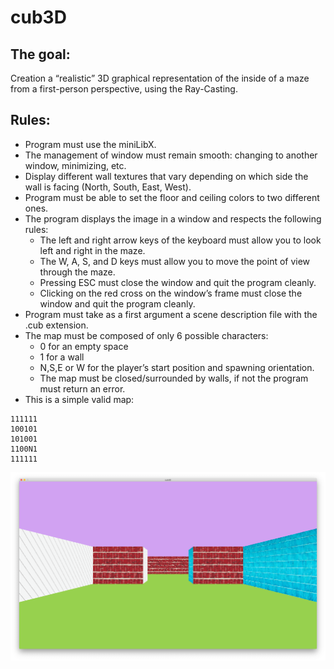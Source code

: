 # cub3D
## The goal: 
Creation a “realistic” 3D graphical representation of the inside of a maze from a first-person perspective, using the Ray-Casting.
## Rules:
* Program must use the miniLibX.
* The management of window must remain smooth: changing to another window, minimizing, etc.
* Display different wall textures that vary depending on which side the wall is facing (North, South, East, West).
* Program must be able to set the floor and ceiling colors to two different ones.
* The program displays the image in a window and respects the following rules:
    * The left and right arrow keys of the keyboard must allow you to look left and right in the maze.
    * The W, A, S, and D keys must allow you to move the point of view through the maze.
    * Pressing ESC must close the window and quit the program cleanly.
    * Clicking on the red cross on the window’s frame must close the window and quit the program cleanly.
* Program must take as a first argument a scene description file with the .cub extension.
* The map must be composed of only 6 possible characters: 
    * 0 for an empty space
    * 1 for a wall
    * N,S,E or W for the player’s start position and spawning orientation.
    * The map must be closed/surrounded by walls, if not the program must return an error.
* This is a simple valid map:
```
111111
100101
101001
1100N1
111111
```
![screen](https://github.com/Marina-28/cub3d/blob/main/textures/screen.png)
